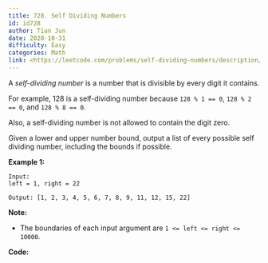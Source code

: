 ```yaml
---
title: 728. Self Dividing Numbers
id: id728
author: Tian Jun
date: 2020-10-31
difficulty: Easy
categories: Math
link: <https://leetcode.com/problems/self-dividing-numbers/description/>
---
```


A _self-dividing number_ is a number that is divisible by every digit it
contains.

For example, 128 is a self-dividing number because `128 % 1 == 0`, `128 % 2 ==
0`, and `128 % 8 == 0`.

Also, a self-dividing number is not allowed to contain the digit zero.

Given a lower and upper number bound, output a list of every possible self
dividing number, including the bounds if possible.

**Example 1:**  
            
	Input:     left = 1, right = 22    
	Output: [1, 2, 3, 4, 5, 6, 7, 8, 9, 11, 12, 15, 22]    

**Note:**

* The boundaries of each input argument are `1 <= left <= right <= 10000`.


**Code:**
